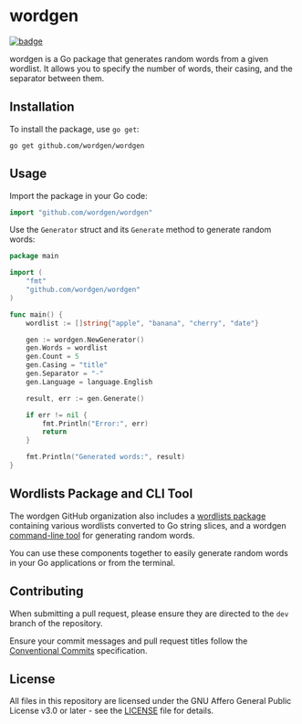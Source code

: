 # wordgen

[![badge][badge-url]][pkg-url]

wordgen is a Go package that generates random words from a given wordlist. It
allows you to specify the number of words, their casing, and the separator
between them.

## Installation

To install the package, use `go get`:

```shell
go get github.com/wordgen/wordgen
```

## Usage

Import the package in your Go code:

```go
import "github.com/wordgen/wordgen"
```

Use the `Generator` struct and its `Generate` method to generate random words:

```go
package main

import (
	"fmt"
	"github.com/wordgen/wordgen"
)

func main() {
	wordlist := []string{"apple", "banana", "cherry", "date"}

	gen := wordgen.NewGenerator()
	gen.Words = wordlist
	gen.Count = 5
	gen.Casing = "title"
	gen.Separator = "-"
	gen.Language = language.English

	result, err := gen.Generate()

	if err != nil {
		fmt.Println("Error:", err)
		return
	}

	fmt.Println("Generated words:", result)
}
```

## Wordlists Package and CLI Tool

The wordgen GitHub organization also includes a [wordlists package] containing
various wordlists converted to Go string slices, and a wordgen [command-line tool]
for generating random words.

You can use these components together to easily generate random words in your Go
applications or from the terminal.

## Contributing

When submitting a pull request, please ensure they are directed to the `dev`
branch of the repository.

Ensure your commit messages and pull request titles follow the
[Conventional Commits] specification.

## License

All files in this repository are licensed under the GNU Affero General Public
License v3.0 or later - see the [LICENSE] file for details.

<!-- links -->
[badge-url]: https://pkg.go.dev/badge/github.com/wordgen/wordgen.svg
[pkg-url]: https://pkg.go.dev/github.com/wordgen/wordgen
[wordlists package]: https://github.com/wordgen/wordlists
[command-line tool]: https://github.com/wordgen/cli
[Conventional Commits]: https://conventionalcommits.org
[LICENSE]: LICENSE

